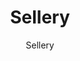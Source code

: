---
designer: Endless Knot
description: "Collection%3A%20Omni%20Collection%0AColor%3A%20Ash%0AMaterial%3A%20Wool%20%26%20Viscose%20BlendPile%3A%201/4%22Width%3A%2013%272%22%2C%2016%274%22Style%3A%20Flatweave%2C%20Textural"
image_primary: img/SEL13-80-600x826.jpg
image_secondary: ../../../images/blank.png
manufacturer: Endless Knot
href: https://endlessknotrugs.com/product/sellery-80-ash/
subtitle: Sellery
tags: 
  - endless_knot
  - on-demand-rugs
title: Sellery
image_thumb: img/SEL13-80-300x300.jpg
category: on-demand-rugs
slug: /manufacturers/endless-knot/on-demand-rugs/endless-knot-sellery
---